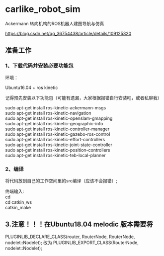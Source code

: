 # carlike_robot_sim  
Ackermann 转向机构的ROS机器人建图导航与仿真  
  
https://blog.csdn.net/qq_36754438/article/details/109125320  
  
## 准备工作  
### 1、下载代码并安装必要功能包  

环境：  
  
Ubuntu16.04 + ros kinetic  

记得预先安装以下功能包（可能有遗漏，大家根据报错自行安装吧，或者私聊我）   

sudo apt-get install ros-kinetic-ackermann-msgs  
sudo apt-get install ros-kinetic-navigation  
sudo apt-get install ros-kinetic-openslam-gmapping  
sudo apt-get install ros-kinetic-geographic-info  
sudo apt-get install ros-kinetic-controller-manager  
sudo apt-get install ros-kinetic-gazebo-ros-control  
sudo apt-get install ros-kinetic-effort-controllers  
sudo apt-get install ros-kinetic-joint-state-controller   
sudo apt-get install ros-kinetic-position-controllers   
sudo apt-get install ros-kinetic-teb-local-planner  

### 2、编译  
将代码放到自己的工作空间里的src编译（应该不会报错）;  


终端输入:  
cd  
cd catkin_ws  
catkin_make  

## 3.注意！！！在Ubuntu18.04 melodic 版本需要将

PLUGINLIB_DECLARE_CLASS(router, RouterNode, RouterNode, nodelet::Nodelet); 改为 PLUGINLIB_EXPORT_CLASS(RouterNode, nodelet::Nodelet);




